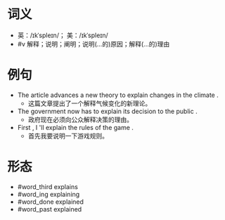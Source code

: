 # 词义
- 英：/ɪkˈspleɪn/； 美：/ɪkˈspleɪn/
- #v 解释；说明；阐明；说明(…的)原因；解释(…的)理由
# 例句
- The article advances a new theory to explain changes in the climate .
	- 这篇文章提出了一个解释气候变化的新理论。
- The government now has to explain its decision to the public .
	- 政府现在必须向公众解释决策的理由。
- First , I 'll explain the rules of the game .
	- 首先我要说明一下游戏规则。
# 形态
- #word_third explains
- #word_ing explaining
- #word_done explained
- #word_past explained
